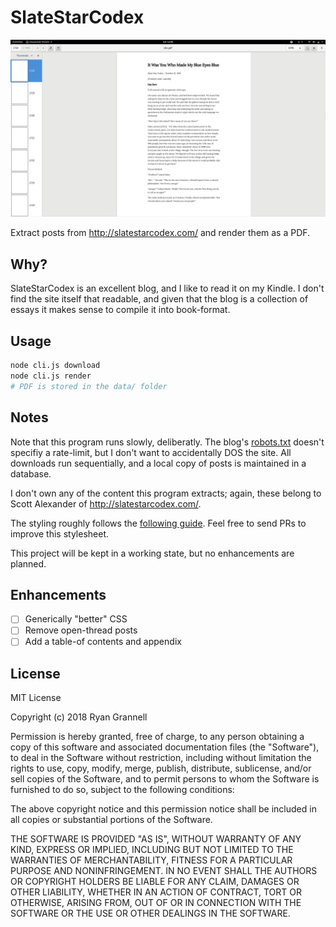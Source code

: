 
# SlateStarCodex

![Example PDF](readme/example.png "Example PDF")

Extract posts from http://slatestarcodex.com/ and render them as a PDF.

## Why?

SlateStarCodex is an excellent blog, and I like to read it on my Kindle. I don't find the site itself that readable, and given that the blog is a collection of essays it makes sense to compile it into book-format.

## Usage

```bash
node cli.js download
node cli.js render
# PDF is stored in the data/ folder
```
## Notes

Note that this program runs slowly, deliberatly. The blog's [robots.txt](http://slatestarcodex.com/robots.txt) doesn't specifiy a rate-limit, but I  don't want to accidentally DOS the site. All downloads run sequentially, and a local copy of posts is maintained in a database.

I don't own any of the content this program extracts; again, these belong to Scott Alexander of http://slatestarcodex.com/.

The styling roughly follows the [following guide](https://ux.stackexchange.com/a/3623). Feel free to send PRs to improve this stylesheet.

This project will be kept in a working state, but no enhancements are planned.

## Enhancements

- [ ] Generically "better" CSS
- [ ] Remove open-thread posts
- [ ] Add a table-of contents and appendix

## License

MIT License

Copyright (c) 2018 Ryan Grannell

Permission is hereby granted, free of charge, to any person obtaining a copy
of this software and associated documentation files (the "Software"), to deal
in the Software without restriction, including without limitation the rights
to use, copy, modify, merge, publish, distribute, sublicense, and/or sell
copies of the Software, and to permit persons to whom the Software is
furnished to do so, subject to the following conditions:

The above copyright notice and this permission notice shall be included in all
copies or substantial portions of the Software.

THE SOFTWARE IS PROVIDED "AS IS", WITHOUT WARRANTY OF ANY KIND, EXPRESS OR
IMPLIED, INCLUDING BUT NOT LIMITED TO THE WARRANTIES OF MERCHANTABILITY,
FITNESS FOR A PARTICULAR PURPOSE AND NONINFRINGEMENT. IN NO EVENT SHALL THE
AUTHORS OR COPYRIGHT HOLDERS BE LIABLE FOR ANY CLAIM, DAMAGES OR OTHER
LIABILITY, WHETHER IN AN ACTION OF CONTRACT, TORT OR OTHERWISE, ARISING FROM,
OUT OF OR IN CONNECTION WITH THE SOFTWARE OR THE USE OR OTHER DEALINGS IN THE
SOFTWARE.
